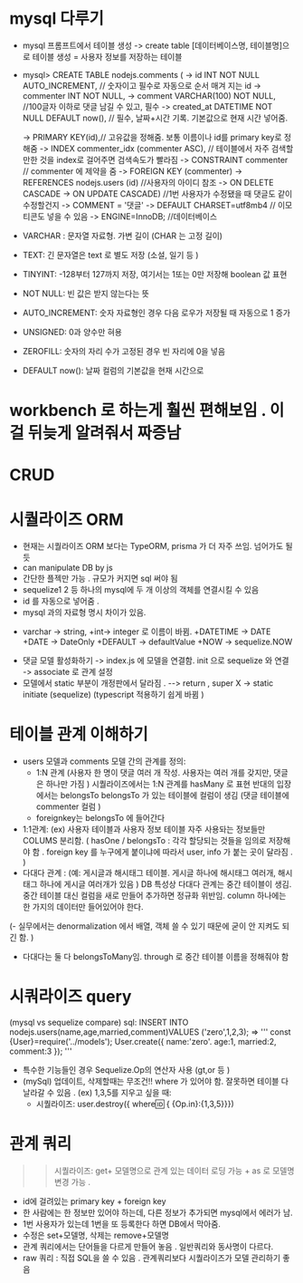 # mysql 다루기

- mysql 프롬프트에서 테이블 생성 -> create table [데이터베이스명, 테이블명]으로 테이블 생성 = 사용자 정보를 저장하는 테이블
- mysql> CREATE TABLE nodejs.comments (
  -> id INT NOT NULL AUTO_INCREMENT, // 숫자이고 필수로 자동으로 순서 매겨 지는 id
  -> commenter INT NOT NULL,
  -> comment VARCHAR(100) NOT NULL, //100글자 이하로 댓글 남길 수 있고, 필수
  -> created_at DATETIME NOT NULL DEFAULT now(), // 필수, 날짜+시간 기록. 기본값으로 현재 시간 넣어줌.

  -> PRIMARY KEY(id),// 고유값을 정해줌. 보통 이름이나 id를 primary key로 정해줌
  -> INDEX commenter_idx (commenter ASC), // 테이블에서 자주 검색할 만한 것을 index로 걸어주면 검색속도가 빨라짐
  -> CONSTRAINT commenter // commenter 에 제약을 줌
  -> FOREIGN KEY (commenter)
  -> REFERENCES nodejs.users (id) //사용자의 아이디 참조
  -> ON DELETE CASCADE
  -> ON UPDATE CASCADE) //1번 사용자가 수정됐을 때 댓글도 같이 수정할건지
  -> COMMENT = '댓글'
  -> DEFAULT CHARSET=utf8mb4 // 이모티콘도 넣을 수 있음
  -> ENGINE=InnoDB; //데이터베이스

- VARCHAR : 문자열 자료형. 가변 길이 (CHAR 는 고정 길이)
- TEXT: 긴 문자열은 text 로 별도 저장 (소설, 일기 등 )
- TINYINT: -128부터 127까지 저장, 여기서는 1또는 0만 저장해 boolean 값 표현
- NOT NULL: 빈 값은 받지 않는다는 뜻
- AUTO_INCREMENT: 숫자 자료형인 경우 다음 로우가 저장될 때 자동으로 1 증가
- UNSIGNED: 0과 양수만 혀용
- ZEROFILL: 숫자의 자리 수가 고정된 경우 빈 자리에 0을 넣음
- DEFAULT now(): 날짜 컬럼의 기본값을 현재 시간으로

# workbench 로 하는게 훨씬 편해보임 . 이걸 뒤늦게 알려줘서 짜증남

# CRUD

# 시퀄라이즈 ORM

- 현재는 시퀄라이즈 ORM 보다는 TypeORM, prisma 가 더 자주 쓰임. 넘어가도 될 듯
- can manipulate DB by js
- 간단한 플젝만 가능 . 규모가 커지면 sql 써야 됨
- sequelize1 2 등 하나의 mysql에 두 개 이상의 객체를 연결시킬 수 있음
- id 를 자동으로 넣어줌 .
- mysql 과의 자료형 명시 차이가 있음.

* varchar -> string, +int-> integer 로 이름이 바뀜. +DATETIME -> DATE +DATE -> DateOnly +DEFAULT -> defaultValue +NOW -> sequelize.NOW

- 댓글 모델 활성화하기 -> index.js 에 모델을 연결함. init 으로 sequelize 와 연결 -> associate 로 관계 설정
- 모델에서 static 부분이 개정판에서 달라짐 . --> return , super X -> static initiate (sequelize) (typescript 적용하기 쉽게 바뀜 )

# 테이블 관계 이해하기

- users 모델과 comments 모델 간의 관계를 정의:
  - 1:N 관계 (사용자 한 명이 댓글 여러 개 작성. 사용자는 여러 개를 갖지만, 댓글은 하나만 가짐 )
    시퀄라이즈에서는 1:N 관계를 hasMany 로 표현
    반대의 입장에서는 belongsTo
    belongsTo 가 있는 테이블에 컬럼이 생김 (댓글 테이블에 commenter 컬럼 )
  - foreignkey는 belongsTo 에 들어간다
- 1:1관계: (ex) 사용자 테이블과 사용자 정보 테이블
  자주 사용돠는 정보들만 COLUMS 분리함. ( hasOne / belongsTo : 각각 할당되는 것들을 임의로 저장해야 함 . foreign key 를 누구에게 붙이냐에 따라서 user, info 가 붙는 곳이 달라짐 . )
- 다대다 관계 : (예: 게시글과 해시태그 테이블. 게시글 하나에 해시태그 여러개, 해시태그 하나에 게시글 여러개가 있음 )
  DB 특성상 다대다 관계는 중간 테이블이 생김. 중간 테이블 대신 컬럼을 새로 만들어 추가하면 정규화 위반임. column 하나에는 한 가지의 데이터만 들어있어야 한다.

(- 실무에서는 denormalization 에서 배열, 객체 쓸 수 있기 때문에 굳이 안 지켜도 되긴 함. )

- 다대다는 둘 다 belongsToMany임. through 로 중간 테이블 이름을 정해줘야 함

# 시쿼라이즈 query

(mysql vs sequelize compare)
sql: INSERT INTO nodejs.users(name,age,married,comment)VALUES ('zero',1,2,3);
=>
'''
const {User}=require('../models');
User.create({
name:'zero'.
age:1,
married:2,
comment:3
});
'''

- 특수한 기능들인 경우 Sequelize.Op의 연산자 사용 (gt,or 등 )
- (mySql) 업데이트, 삭제할때는 무조건!! where 가 있어야 함. 잘못하면 테이블 다 날라갈 수 있음 .
  (ex) 1,3,5를 지우고 싶을 때:
  - 시퀄라이즈: user.destroy({ where:id: { {Op.in}:{1,3,5}}})

# 관계 쿼리

> > 시퀄라이즈: get+ 모델명으로 관계 있는 데이터 로딩 가능 + as 로 모델명 변경 가능 .

- id에 걸려있는 primary key + foreign key
- 한 사람에는 한 정보만 있어야 하는데, 다른 정보가 추가되면 mysql에서 에러가 남.
- 1번 사용자가 있는데 1번을 또 등록한다 하면 DB에서 막아줌.
- 수정은 set+모델명, 삭제는 remove+모델명
- 관계 쿼리에서는 단어들을 다르게 만들어 놓음 . 일반쿼리와 동사명이 다르다.
- raw 쿼리 : 직접 SQL을 쓸 수 있음 . 관계쿼리보다 시퀄라이즈가 모델 관리하기 좋음
